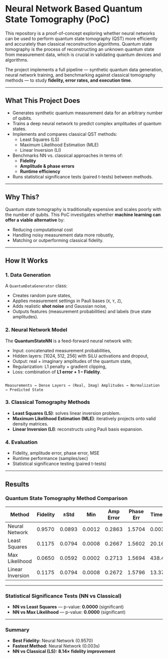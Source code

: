 # Neural Network Based Quantum State Tomography (PoC)

This repository is a proof-of-concept exploring whether neural networks can be used to perform quantum state tomography (QST) more efficiently and accurately than classical reconstruction algorithms. Quantum state tomography is the process of reconstructing an unknown quantum state from measurement data, which is crucial in validating quantum devices and algorithms.  

The project implements a full pipeline — synthetic quantum data generation, neural network training, and benchmarking against classical tomography methods — to study **fidelity, error rates, and execution time**.

---

## What This Project Does

- Generates synthetic quantum measurement data for an arbitrary number of qubits.
- Trains a deep neural network to predict complex amplitudes of quantum states.
- Implements and compares classical QST methods:
  - Least Squares (LS)
  - Maximum Likelihood Estimation (MLE)
  - Linear Inversion (LI)
- Benchmarks NN vs. classical approaches in terms of:
  - **Fidelity**
  - **Amplitude & phase errors**
  - **Runtime efficiency**
- Runs statistical significance tests (paired t-tests) between methods.

---

## Why This?

Quantum state tomography is traditionally expensive and scales poorly with the number of qubits. This PoC investigates whether **machine learning can offer a viable alternative** by:

- Reducing computational cost
- Handling noisy measurement data more robustly,
- Matching or outperforming classical fidelity.

---

## How It Works

### 1. Data Generation

A `QuantumDataGenerator` class:

- Creates random pure states,
- Applies measurement settings in Pauli bases (`X`, `Y`, `Z`),
- Adds realistic **shot noise** and Gaussian noise,
- Outputs features (measurement probabilities) and labels (true state amplitudes).

### 2. Neural Network Model

The **QuantumStateNN** is a feed-forward neural network with:

- Input: concatenated measurement probabilities,
- Hidden layers: [1024, 512, 256] with SiLU activations and dropout,
- Output: real + imaginary amplitudes of the quantum state,
- Regularization: L1 penalty + gradient clipping,
- Loss: combination of **L1 error + 1 – Fidelity**.

```

Measurements → Dense Layers → (Real, Imag) Amplitudes → Normalization → Predicted State

````

### 3. Classical Tomography Methods

- **Least Squares (LS)**: solves linear inversion problem.
- **Maximum Likelihood Estimation (MLE)**: iteratively projects onto valid density matrices.
- **Linear Inversion (LI)**: reconstructs using Pauli basis expansion.

### 4. Evaluation

- Fidelity, amplitude error, phase error, MSE
- Runtime performance (samples/sec)
- Statistical significance testing (paired t-tests)

---

## Results

### Quantum State Tomography Method Comparison

| Method           | Fidelity | ±Std   | Min    | Amp Error | Phase Err | Time (s) | Samp/s   |
|------------------|----------|--------|--------|-----------|-----------|----------|----------|
| Neural Network   | 0.9570   | 0.0893 | 0.0012 | 0.2863    | 1.5704    | 0.003    | 127770.6 |
| Least Squares    | 0.1175   | 0.0794 | 0.0008 | 0.2667    | 1.5602    | 20.168   | 20.3     |
| Max Likelihood   | 0.0650   | 0.0592 | 0.0002 | 0.2713    | 1.5694    | 438.417  | 0.9      |
| Linear Inversion | 0.1175   | 0.0794 | 0.0008 | 0.2672    | 1.5796    | 13.379   | 30.6     |

---

### Statistical Significance Tests (NN vs Classical)

- **NN vs Least Squares** — p-value: **0.0000** (significant)  
- **NN vs Max Likelihood** — p-value: **0.0000** (significant)  

---

### Summary

- **Best Fidelity:** Neural Network (0.9570)  
- **Fastest Method:** Neural Network (0.003s)  
- **NN vs Classical (LS):** **8.14× fidelity improvement**  

